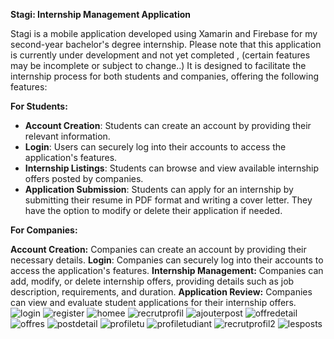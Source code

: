**Stagi: Internship Management Application**

Stagi is a mobile application developed using Xamarin and Firebase for my second-year bachelor's degree internship. 
Please note that this application is currently under development and not yet completed , (certain features may be incomplete or subject to change..) 
It is designed to facilitate the internship process for both students and companies, offering the following features:

**For Students:**

- **Account Creation**: Students can create an account by providing their relevant information.
- **Login**: Users can securely log into their accounts to access the application's features.
- **Internship Listings**: Students can browse and view available internship offers posted by companies.
- **Application Submission**: Students can apply for an internship by submitting their resume in PDF
  format and writing a cover letter. They have the option to modify or delete their application if needed.

**For Companies:**

**Account Creation:** Companies can create an account by providing their necessary details.
**Login**: Companies can securely log into their accounts to access the application's features.
**Internship Management:** Companies can add, modify, or delete internship offers, providing details such as job description, requirements, and duration.
**Application Review:** Companies can view and evaluate student applications for their internship offers.
![login](https://github.com/mayssabenfredj/stagi/assets/99926096/48c9bb02-5a12-4383-8236-e031a5de5ea4)
![register](https://github.com/mayssabenfredj/stagi/assets/99926096/50aa1ec1-f004-4dba-9f67-f3215492fb1e)
![homee](https://github.com/mayssabenfredj/stagi/assets/99926096/d511f47f-6b80-4c59-85ef-c4810ea71b23)
![recrutprofil](https://github.com/mayssabenfredj/stagi/assets/99926096/fa5b678c-075e-4e3f-a725-fb8d6c5a133e)
![ajouterpost](https://github.com/mayssabenfredj/stagi/assets/99926096/cb2ed5b9-e262-4173-abf9-3785cf45f4e6)
![offredetail](https://github.com/mayssabenfredj/stagi/assets/99926096/3f450813-5c22-432a-b3bd-eb0c07d7e60b)
![offres](https://github.com/mayssabenfredj/stagi/assets/99926096/6959fdb3-d5b1-4453-9831-87a6bd105976)
![postdetail](https://github.com/mayssabenfredj/stagi/assets/99926096/976bc073-54fd-4905-a206-961e218d8371)
![profiletu](https://github.com/mayssabenfredj/stagi/assets/99926096/da16d0a8-219c-41bc-aeb7-5f7efad6eb5b)
![profiletudiant](https://github.com/mayssabenfredj/stagi/assets/99926096/23f5fb1b-91fe-4599-8f1f-ebd96bc0c10e)
![recrutprofil2](https://github.com/mayssabenfredj/stagi/assets/99926096/0508d76b-e67e-4aa0-8c44-1b8baf3ddb54)
![lesposts](https://github.com/mayssabenfredj/stagi/assets/99926096/63894713-d57d-4669-87c8-e754c5dd2152)
